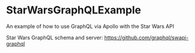 # StarWarsGraphQLExample

An example of how to use GraphQL via Apollo with the Star Wars API

Star Wars GraphQL schema and server: https://github.com/graphql/swapi-graphql
